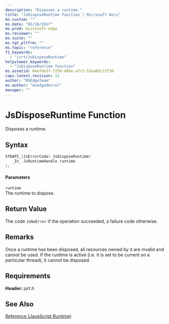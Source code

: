 ```yaml
---
description: "Disposes a runtime."
title: "JsDisposeRuntime Function | Microsoft Docs"
ms.custom: ""
ms.date: "01/18/2017"
ms.prod: microsoft-edge
ms.reviewer: ""
ms.suite: ""
ms.tgt_pltfrm: ""
ms.topic: "reference"
f1_keywords: 
  - "jsrt/JsDisposeRuntime"
helpviewer_keywords: 
  - "JsDisposeRuntime function"
ms.assetid: 0aefde3f-7250-48be-afc5-53ea85c12f30
caps.latest.revision: 12
author: "MSEdgeTeam"
ms.author: "msedgedevrel"
manager: ""
---
```

# JsDisposeRuntime Function
Disposes a runtime.  
  
## Syntax  
  
```cpp  
STDAPI_(JsErrorCode) JsDisposeRuntime(  
   _In_ JsRuntimeHandle runtime  
);  
```  
  
#### Parameters  
 `runtime`  
 The runtime to dispose.  
  
## Return Value  
 The code `JsNoError` if the operation succeeded, a failure code otherwise.  
  
## Remarks  
 Once a runtime has been disposed, all resources owned by it are invalid and cannot be used. If the runtime is active (i.e. it is set to be current on a particular thread), it cannot be disposed.  
  
## Requirements  
 **Header:** jsrt.h  
  
## See Also  
 [Reference (JavaScript Runtime)](../chakra-hosting/reference-javascript-runtime.md)